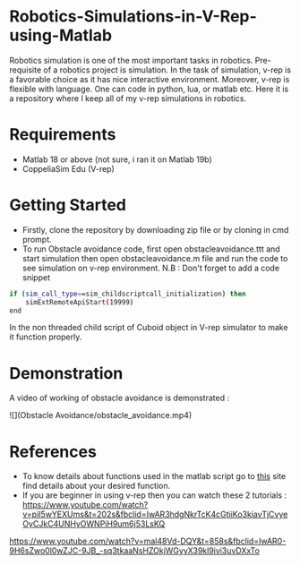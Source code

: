 # Robotics-Simulations-in-V-Rep-using-Matlab
Robotics simulation is one of the most important tasks in robotics. Pre-requisite of a robotics project is simulation. In the task of simulation, v-rep is a favorable choice as it has nice interactive environment. Moreover, v-rep is flexible with language. One can code in python, lua, or matlab etc. Here it is a repository where I keep all of my v-rep simulations in robotics.


# Requirements 
* Matlab 18 or above (not sure, i ran it on Matlab 19b)
* CoppeliaSim Edu (V-rep)

# Getting Started 
* Firstly, clone the repository by downloading zip file or by cloning in cmd prompt. 
* To run Obstacle avoidance code, first open obstacleavoidance.ttt and start simulation then open obstacleavoidance.m file and run the code to see simulation on v-rep environment.
N.B : Don't forget to add a code snippet 
```bash
if (sim_call_type==sim_childscriptcall_initialization) then
	simExtRemoteApiStart(19999)
end
```
In the non threaded child script of Cuboid object in V-rep simulator to make it function properly.

# Demonstration
A video of working of obstacle avoidance is demonstrated :

![](Obstacle Avoidance/obstacle_avoidance.mp4)



# References 
* To know details about functions used in the matlab script go to <a href="https://www.coppeliarobotics.com/helpFiles/en/remoteApiFunctionsMatlab.htm">this</a> site find details about your desired function.
* If you are beginner in using v-rep then you can watch these 2 tutorials :
https://www.youtube.com/watch?v=piI5wYEXUms&t=202s&fbclid=IwAR3hdgNkrTcK4cGtiiKo3kiavTjCvyeOyCJkC4UNHyOWNPiH9um6j53LsKQ

https://www.youtube.com/watch?v=mal48Vd-DQY&t=858s&fbclid=IwAR0-9H6sZwo0l0wZJC-9JB_-sq3tkaaNsHZOkjWGyyX39kl9ivi3uvDXxTo
